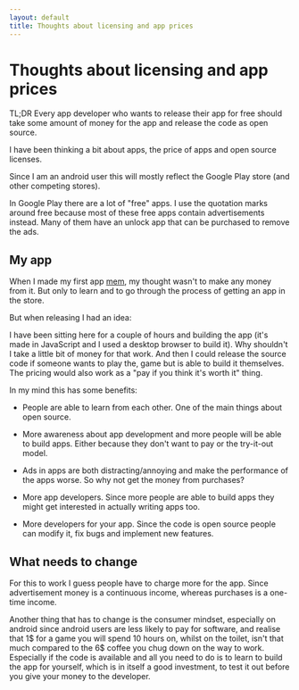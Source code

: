 ```yaml
---
layout: default
title: Thoughts about licensing and app prices
---
```

# Thoughts about licensing and app prices

TL;DR Every app developer who wants to release their app for free should take some amount of money for the app and release the code as open source.

I have been thinking a bit about apps, the price of apps and open source licenses.

Since I am an android user this will mostly reflect the Google Play store (and other competing stores).

In Google Play there are a lot of "free" apps. I use the quotation marks around free because most of these free apps contain advertisements instead. Many of them have an unlock app that can be purchased to remove the ads.

## My app

When I made my first app [mem](/projects/mem), my thought wasn't to make any money from it. But only to learn and to go through the process of getting an app in the store.

But when releasing I had an idea:

I have been sitting here for a couple of hours and building the app (it's made in JavaScript and I used a desktop browser to build it). Why shouldn't I take a little bit of money for that work. And then I could release the source code if someone wants to play the, game but is able to build it themselves. The pricing would also work as a "pay if you think it's worth it" thing.

In my mind this has some benefits:

* People are able to learn from each other. One of the main things about open source.

* More awareness about app development and more people will be able to build apps. Either because they don't want to pay or the try-it-out model.

* Ads in apps are both distracting/annoying and make the performance of the apps worse. So why not get the money from purchases?

* More app developers. Since more people are able to build apps they might get interested in actually writing apps too.

* More developers for your app. Since the code is open source people can modify it, fix bugs and implement new features.

## What needs to change

For this to work I guess people have to charge more for the app. Since advertisement money is a continuous income, whereas purchases is a one-time income.

Another thing that has to change is the consumer mindset, especially on android since android users are less likely to pay for software, and realise that 1$ for a game you will spend 10 hours on, whilst on the toilet, isn't that much compared to the 6$ coffee you chug down on the way to work. Especially if the code is available and all you need to do is to learn to build the app for yourself, which is in itself a good investment, to test it out before you give your money to the developer.
